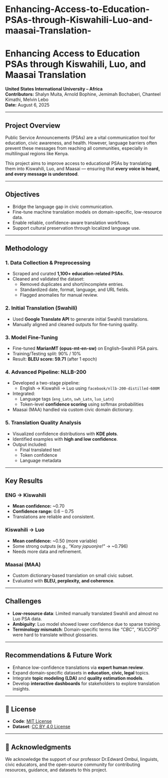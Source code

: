 # Enhancing-Access-to-Education-PSAs-through-Kiswahili-Luo-and-maasai-Translation-

# Enhancing Access to Education PSAs through Kiswahili, Luo, and Maasai Translation

**United States International University – Africa**  
**Contributors:** Shalyn Muita, Arnold Bophine, Jemimah Bochaberi, Chanteel Kimathi, Melvin Lebo  
**Date:** August 6, 2025

---

##  Project Overview

Public Service Announcements (PSAs) are a vital communication tool for education, civic awareness, and health. However, language barriers often prevent these messages from reaching all communities, especially in multilingual regions like Kenya.

This project aims to improve access to educational PSAs by translating them into Kiswahili, Luo, and Maasai — ensuring that **every voice is heard, and every message is understood**.

---

##  Objectives

- Bridge the language gap in civic communication.
- Fine-tune machine translation models on domain-specific, low-resource data.
- Enable reliable, confidence-aware translation workflows.
- Support cultural preservation through localized language use.

---

##  Methodology

### 1. **Data Collection & Preprocessing**
- Scraped and curated **1,100+ education-related PSAs**.
- Cleaned and validated the dataset:
  - Removed duplicates and short/incomplete entries.
  - Standardized date, format, language, and URL fields.
  - Flagged anomalies for manual review.

### 2. **Initial Translation (Swahili)**
- Used **Google Translate API** to generate initial Swahili translations.
- Manually aligned and cleaned outputs for fine-tuning quality.

### 3. **Model Fine-Tuning**
- Fine-tuned **MarianMT (opus-mt-en-sw)** on English–Swahili PSA pairs.
- Training/Testing split: 90% / 10%
- Result: **BLEU score: 59.71** (after 1 epoch)

### 4. **Advanced Pipeline: NLLB-200**
- Developed a two-stage pipeline:
  - English → Kiswahili → Luo using `facebook/nllb-200-distilled-600M`
- Integrated:
  - Language tags (`eng_Latn`, `swh_Latn`, `luo_Latn`)
  - Token-level **confidence scoring** using softmax probabilities
- Maasai (MAA) handled via custom civic domain dictionary.

### 5. **Translation Quality Analysis**
- Visualized confidence distributions with **KDE plots**.
- Identified examples with **high and low confidence**.
- Output included:
  - Final translated text
  - Token confidence
  - Language metadata

---

##  Key Results

###  **ENG → Kiswahili**
- **Mean confidence:** ~0.70
- **Confidence range:** 0.6 – 0.75
- Translations are reliable and consistent.

###  **Kiswahili → Luo**
- **Mean confidence:** ~0.50 (more variable)
- Some strong outputs (e.g., *"Kony jopuonjre!"* → ~0.796)
- Needs more data and refinement.

###  Maasai (MAA)
- Custom dictionary-based translation on small civic subset.
- Evaluated with **BLEU, perplexity, and coherence**.

---

##  Challenges

- **Low-resource data**: Limited manually translated Swahili and almost no Luo PSA data.
- **Ambiguity**: Luo model showed lower confidence due to sparse training.
- **Terminology mismatch**: Domain-specific terms like *“CBC”*, *“KUCCPS”* were hard to translate without glossaries.

---

##  Recommendations & Future Work

- Enhance low-confidence translations via **expert human review**.
- Expand domain-specific datasets in **education, civic, legal** topics.
- Integrate **topic modeling (LDA)** and **quality estimation models**.
- Develop **interactive dashboards** for stakeholders to explore translation insights.

---

## 📜 License

- **Code**: [MIT License](https://opensource.org/licenses/MIT)
- **Dataset**: [CC BY 4.0 License](https://creativecommons.org/licenses/by/4.0/)

---

## 🙏 Acknowledgments

We acknowledge the support of our professor Dr.Edward Ombui, linguists, civic educators, and the open-source community for contributing resources, guidance, and datasets to this project.

